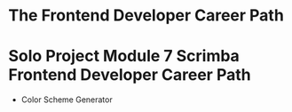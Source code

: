 # The Frontend Developer Career Path

# Solo Project Module 7 Scrimba Frontend Developer Career Path

- Color Scheme Generator
